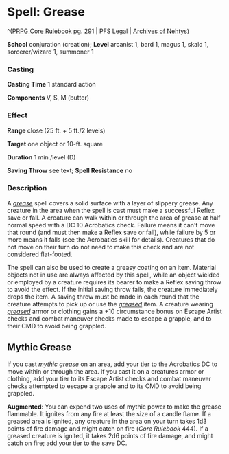 # Spell: Grease

^([PRPG Core Rulebook][ss-grease] pg. 291 | PFS Legal | [Archives of Nehtys][sn-grease])

**School** conjuration (creation); **Level** arcanist 1, bard 1, magus 1, skald 1, sorcerer/wizard 1, summoner 1

### Casting

**Casting Time** 1 standard action  

**Components** V, S, M (butter)

### Effect

**Range** close (25 ft. + 5 ft./2 levels)  

**Target** one object or 10-ft. square  

**Duration** 1 min./level (D)  

**Saving Throw** see text; **Spell Resistance** no

### Description

A _[grease]_ spell covers a solid surface with a layer of slippery grease. Any creature in the area when the spell is cast must make a successful Reflex save or fall. A creature can walk within or through the area of grease at half normal speed with a DC 10 Acrobatics check. Failure means it can't move that round (and must then make a Reflex save or fall), while failure by 5 or more means it falls (see the Acrobatics skill for details). Creatures that do not move on their turn do not need to make this check and are not considered flat-footed.  

The spell can also be used to create a greasy coating on an item. Material objects not in use are always affected by this spell, while an object wielded or employed by a creature requires its bearer to make a Reflex saving throw to avoid the effect. If the initial saving throw fails, the creature immediately drops the item. A saving throw must be made in each round that the creature attempts to pick up or use the _[greased]_ item. A creature wearing _[greased]_ armor or clothing gains a +10 circumstance bonus on Escape Artist checks and combat maneuver checks made to escape a grapple, and to their CMD to avoid being grappled.

## Mythic Grease

If you cast _[mythic grease]_ on an area, add your tier to the Acrobatics DC to move within or through the area. If you cast it on a creatures armor or clothing, add your tier to its Escape Artist checks and combat maneuver checks attempted to escape a grapple and to its CMD to avoid being grappled.   

**Augmented**: You can expend two uses of mythic power to make the grease flammable. It ignites from any fire at least the size of a candle flame. If a greased area is ignited, any creature in the area on your turn takes 1d3 points of fire damage and might catch on fire (_Core Rulebook_ 444). If a greased creature is ignited, it takes 2d6 points of fire damage, and might catch on fire; add your tier to the save DC.

[ss-grease]: http://paizo.com/pathfinderRPG/v57
[sn-grease]: http://www.archivesofnethys.com/SpellDisplay.aspx?ItemName=Grease
[mythic grease]: http://www.archivesofnethys.com/SpellDisplay.aspx?ItemName=mythic%20grease
[grease]: http://www.archivesofnethys.com/SpellDisplay.aspx?ItemName=grease
[greased]: http://www.archivesofnethys.com/SpellDisplay.aspx?ItemName=greased